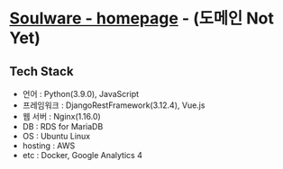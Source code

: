 [Soulware - homepage](http://52.79.90.116/) - (도메인 Not Yet)  
===

## Tech Stack  
  - 언어 : Python(3.9.0), JavaScript  
  - 프레임워크 : DjangoRestFramework(3.12.4), Vue.js  
  - 웹 서버 : Nginx(1.16.0)  
  - DB : RDS for MariaDB  
  - OS : Ubuntu Linux  
  - hosting : AWS  
  - etc : Docker, Google Analytics 4  
  
